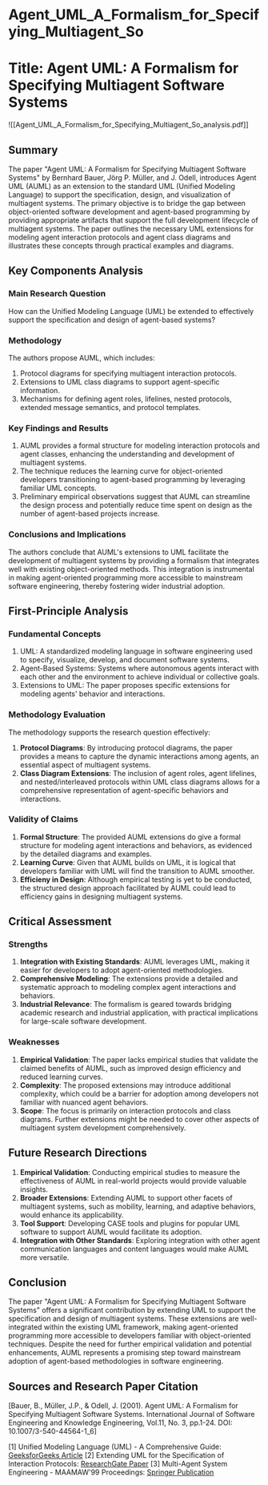 # Agent_UML_A_Formalism_for_Specifying_Multiagent_So

# Title: Agent UML: A Formalism for Specifying Multiagent Software Systems
![[Agent_UML_A_Formalism_for_Specifying_Multiagent_So_analysis.pdf]]

## Summary
The paper "Agent UML: A Formalism for Specifying Multiagent Software Systems" by Bernhard Bauer, Jörg P. Müller, and J. Odell, introduces Agent UML (AUML) as an extension to the standard UML (Unified Modeling Language) to support the specification, design, and visualization of multiagent systems. The primary objective is to bridge the gap between object-oriented software development and agent-based programming by providing appropriate artifacts that support the full development lifecycle of multiagent systems. The paper outlines the necessary UML extensions for modeling agent interaction protocols and agent class diagrams and illustrates these concepts through practical examples and diagrams.

## Key Components Analysis

### Main Research Question
How can the Unified Modeling Language (UML) be extended to effectively support the specification and design of agent-based systems?

### Methodology
The authors propose AUML, which includes:
1. Protocol diagrams for specifying multiagent interaction protocols.
2. Extensions to UML class diagrams to support agent-specific information.
3. Mechanisms for defining agent roles, lifelines, nested protocols, extended message semantics, and protocol templates.

### Key Findings and Results
1. AUML provides a formal structure for modeling interaction protocols and agent classes, enhancing the understanding and development of multiagent systems.
2. The technique reduces the learning curve for object-oriented developers transitioning to agent-based programming by leveraging familiar UML concepts.
3. Preliminary empirical observations suggest that AUML can streamline the design process and potentially reduce time spent on design as the number of agent-based projects increase.

### Conclusions and Implications
The authors conclude that AUML's extensions to UML facilitate the development of multiagent systems by providing a formalism that integrates well with existing object-oriented methods. This integration is instrumental in making agent-oriented programming more accessible to mainstream software engineering, thereby fostering wider industrial adoption.

## First-Principle Analysis

### Fundamental Concepts
1. UML: A standardized modeling language in software engineering used to specify, visualize, develop, and document software systems.
2. Agent-Based Systems: Systems where autonomous agents interact with each other and the environment to achieve individual or collective goals.
3. Extensions to UML: The paper proposes specific extensions for modeling agents' behavior and interactions.

### Methodology Evaluation
The methodology supports the research question effectively:
1. **Protocol Diagrams**: By introducing protocol diagrams, the paper provides a means to capture the dynamic interactions among agents, an essential aspect of multiagent systems.
2. **Class Diagram Extensions**: The inclusion of agent roles, agent lifelines, and nested/interleaved protocols within UML class diagrams allows for a comprehensive representation of agent-specific behaviors and interactions.

### Validity of Claims
1. **Formal Structure**: The provided AUML extensions do give a formal structure for modeling agent interactions and behaviors, as evidenced by the detailed diagrams and examples.
2. **Learning Curve**: Given that AUML builds on UML, it is logical that developers familiar with UML will find the transition to AUML smoother.
3. **Efficieny in Design**: Although empirical testing is yet to be conducted, the structured design approach facilitated by AUML could lead to efficiency gains in designing multiagent systems.

## Critical Assessment

### Strengths
1. **Integration with Existing Standards**: AUML leverages UML, making it easier for developers to adopt agent-oriented methodologies.
2. **Comprehensive Modeling**: The extensions provide a detailed and systematic approach to modeling complex agent interactions and behaviors.
3. **Industrial Relevance**: The formalism is geared towards bridging academic research and industrial application, with practical implications for large-scale software development.

### Weaknesses
1. **Empirical Validation**: The paper lacks empirical studies that validate the claimed benefits of AUML, such as improved design efficiency and reduced learning curves.
2. **Complexity**: The proposed extensions may introduce additional complexity, which could be a barrier for adoption among developers not familiar with nuanced agent behaviors.
3. **Scope**: The focus is primarily on interaction protocols and class diagrams. Further extensions might be needed to cover other aspects of multiagent system development comprehensively.

## Future Research Directions
1. **Empirical Validation**: Conducting empirical studies to measure the effectiveness of AUML in real-world projects would provide valuable insights.
2. **Broader Extensions**: Extending AUML to support other facets of multiagent systems, such as mobility, learning, and adaptive behaviors, would enhance its applicability.
3. **Tool Support**: Developing CASE tools and plugins for popular UML software to support AUML would facilitate its adoption.
4. **Integration with Other Standards**: Exploring integration with other agent communication languages and content languages would make AUML more versatile.

## Conclusion
The paper "Agent UML: A Formalism for Specifying Multiagent Software Systems" offers a significant contribution by extending UML to support the specification and design of multiagent systems. These extensions are well-integrated within the existing UML framework, making agent-oriented programming more accessible to developers familiar with object-oriented techniques. Despite the need for further empirical validation and potential enhancements, AUML represents a promising step toward mainstream adoption of agent-based methodologies in software engineering.

## Sources and Research Paper Citation
[Bauer, B., Müller, J.P., & Odell, J. (2001). Agent UML: A Formalism for Specifying Multiagent Software Systems. International Journal of Software Engineering and Knowledge Engineering, Vol.11, No. 3, pp.1-24. DOI: 10.1007/3-540-44564-1_6]

[1] Unified Modeling Language (UML) - A Comprehensive Guide: [GeeksforGeeks Article](https://www.geeksforgeeks.org/unified-modeling-language-uml-introduction/)
[2] Extending UML for the Specification of Interaction Protocols: [ResearchGate Paper](https://www.researchgate.net/publication/226446651)
[3] Multi-Agent System Engineering - MAAMAW'99 Proceedings: [Springer Publication](https://www.springer.com/gp/book/9783540481375)